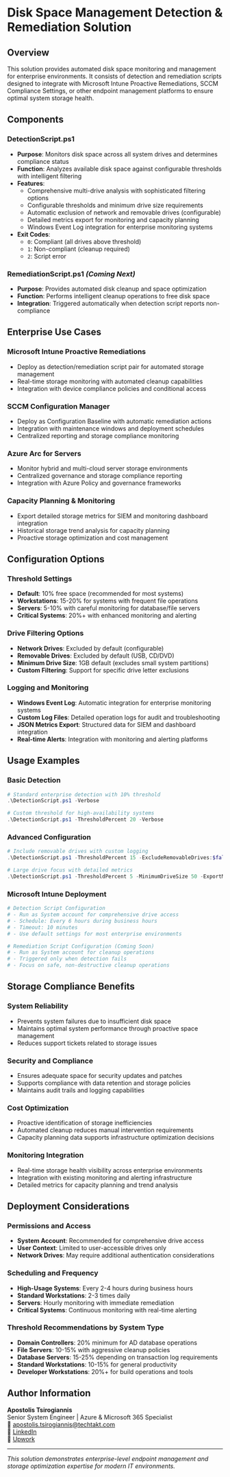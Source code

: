 # Disk Space Management Detection & Remediation Solution

## Overview
This solution provides automated disk space monitoring and management for enterprise environments. It consists of detection and remediation scripts designed to integrate with Microsoft Intune Proactive Remediations, SCCM Compliance Settings, or other endpoint management platforms to ensure optimal system storage health.

## Components

### DetectionScript.ps1
- **Purpose**: Monitors disk space across all system drives and determines compliance status
- **Function**: Analyzes available disk space against configurable thresholds with intelligent filtering
- **Features**:
  - Comprehensive multi-drive analysis with sophisticated filtering options
  - Configurable thresholds and minimum drive size requirements
  - Automatic exclusion of network and removable drives (configurable)
  - Detailed metrics export for monitoring and capacity planning
  - Windows Event Log integration for enterprise monitoring systems
- **Exit Codes**: 
  - `0`: Compliant (all drives above threshold)
  - `1`: Non-compliant (cleanup required)
  - `2`: Script error

### RemediationScript.ps1 *(Coming Next)*
- **Purpose**: Provides automated disk cleanup and space optimization
- **Function**: Performs intelligent cleanup operations to free disk space
- **Integration**: Triggered automatically when detection script reports non-compliance

## Enterprise Use Cases

### Microsoft Intune Proactive Remediations
- Deploy as detection/remediation script pair for automated storage management
- Real-time storage monitoring with automated cleanup capabilities
- Integration with device compliance policies and conditional access

### SCCM Configuration Manager
- Deploy as Configuration Baseline with automatic remediation actions
- Integration with maintenance windows and deployment schedules
- Centralized reporting and storage compliance monitoring

### Azure Arc for Servers
- Monitor hybrid and multi-cloud server storage environments
- Centralized governance and storage compliance reporting
- Integration with Azure Policy and governance frameworks

### Capacity Planning & Monitoring
- Export detailed storage metrics for SIEM and monitoring dashboard integration
- Historical storage trend analysis for capacity planning
- Proactive storage optimization and cost management

## Configuration Options

### Threshold Settings
- **Default**: 10% free space (recommended for most systems)
- **Workstations**: 15-20% for systems with frequent file operations
- **Servers**: 5-10% with careful monitoring for database/file servers
- **Critical Systems**: 20%+ with enhanced monitoring and alerting

### Drive Filtering Options
- **Network Drives**: Excluded by default (configurable)
- **Removable Drives**: Excluded by default (USB, CD/DVD)
- **Minimum Drive Size**: 1GB default (excludes small system partitions)
- **Custom Filtering**: Support for specific drive letter exclusions

### Logging and Monitoring
- **Windows Event Log**: Automatic integration for enterprise monitoring systems
- **Custom Log Files**: Detailed operation logs for audit and troubleshooting
- **JSON Metrics Export**: Structured data for SIEM and dashboard integration
- **Real-time Alerts**: Integration with monitoring and alerting platforms

## Usage Examples

### Basic Detection
```powershell
# Standard enterprise detection with 10% threshold
.\DetectionScript.ps1 -Verbose

# Custom threshold for high-availability systems
.\DetectionScript.ps1 -ThresholdPercent 20 -Verbose
```

### Advanced Configuration
```powershell
# Include removable drives with custom logging
.\DetectionScript.ps1 -ThresholdPercent 15 -ExcludeRemovableDrives:$false -LogPath "C:\Monitoring\" -ExportMetrics

# Large drive focus with detailed metrics
.\DetectionScript.ps1 -ThresholdPercent 5 -MinimumDriveSize 50 -ExportMetrics
```

### Microsoft Intune Deployment
```powershell
# Detection Script Configuration
# - Run as System account for comprehensive drive access
# - Schedule: Every 6 hours during business hours
# - Timeout: 10 minutes
# - Use default settings for most enterprise environments

# Remediation Script Configuration (Coming Soon)
# - Run as System account for cleanup operations
# - Triggered only when detection fails
# - Focus on safe, non-destructive cleanup operations
```

## Storage Compliance Benefits

### System Reliability
- Prevents system failures due to insufficient disk space
- Maintains optimal system performance through proactive space management
- Reduces support tickets related to storage issues

### Security and Compliance
- Ensures adequate space for security updates and patches
- Supports compliance with data retention and storage policies
- Maintains audit trails and logging capabilities

### Cost Optimization
- Proactive identification of storage inefficiencies
- Automated cleanup reduces manual intervention requirements
- Capacity planning data supports infrastructure optimization decisions

### Monitoring Integration
- Real-time storage health visibility across enterprise environments
- Integration with existing monitoring and alerting infrastructure
- Detailed metrics for capacity planning and trend analysis

## Deployment Considerations

### Permissions and Access
- **System Account**: Recommended for comprehensive drive access
- **User Context**: Limited to user-accessible drives only
- **Network Drives**: May require additional authentication considerations

### Scheduling and Frequency
- **High-Usage Systems**: Every 2-4 hours during business hours
- **Standard Workstations**: 2-3 times daily
- **Servers**: Hourly monitoring with immediate remediation
- **Critical Systems**: Continuous monitoring with real-time alerting

### Threshold Recommendations by System Type
- **Domain Controllers**: 20% minimum for AD database operations
- **File Servers**: 10-15% with aggressive cleanup policies
- **Database Servers**: 15-25% depending on transaction log requirements
- **Standard Workstations**: 10-15% for general productivity
- **Developer Workstations**: 20%+ for build operations and tools

## Author Information
**Apostolis Tsirogiannis**  
Senior System Engineer | Azure & Microsoft 365 Specialist  
📧 apostolis.tsirogiannis@techtakt.com  
🔗 [LinkedIn](https://www.linkedin.com/in/apostolis-tsirogiannis/)  
💼 [Upwork](https://www.upwork.com/freelancers/apostolos)

---
*This solution demonstrates enterprise-level endpoint management and storage optimization expertise for modern IT environments.*
